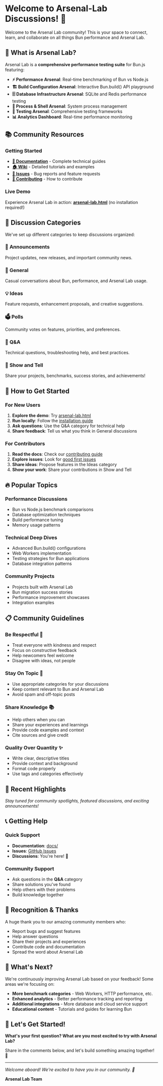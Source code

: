 # Welcome to Arsenal-Lab Discussions! 🎉

Welcome to the Arsenal Lab community! This is your space to connect, learn, and collaborate on all things Bun performance and Arsenal Lab.

## 🚀 What is Arsenal Lab?

Arsenal Lab is a **comprehensive performance testing suite** for Bun.js featuring:

- **⚡ Performance Arsenal**: Real-time benchmarking of Bun vs Node.js
- **🏗️ Build Configuration Arsenal**: Interactive Bun.build() API playground
- **🗄️ Database Infrastructure Arsenal**: SQLite and Redis performance testing
- **🔧 Process & Shell Arsenal**: System process management
- **🧪 Testing Arsenal**: Comprehensive testing frameworks
- **📊 Analytics Dashboard**: Real-time performance monitoring

## 📚 Community Resources

### Getting Started
- **[📖 Documentation](https://github.com/brendadeeznuts1111/Arsenal-Lab/blob/main/docs/)** - Complete technical guides
- **[🏠 Wiki](https://github.com/brendadeeznuts1111/Arsenal-Lab/wiki)** - Detailed tutorials and examples
- **[🐛 Issues](https://github.com/brendadeeznuts1111/Arsenal-Lab/issues)** - Bug reports and feature requests
- **[📝 Contributing](https://github.com/brendadeeznuts1111/Arsenal-Lab/blob/main/CONTRIBUTING.md)** - How to contribute

### Live Demo
Experience Arsenal Lab in action: **[arsenal-lab.html](https://github.com/brendadeeznuts1111/Arsenal-Lab/blob/main/public/arsenal-lab.html)** (no installation required!)

## 💬 Discussion Categories

We've set up different categories to keep discussions organized:

### 📣 **Announcements**
Project updates, new releases, and important community news.

### 💬 **General**
Casual conversations about Bun, performance, and Arsenal Lab usage.

### 💡 **Ideas**
Feature requests, enhancement proposals, and creative suggestions.

### 🗳️ **Polls**
Community votes on features, priorities, and preferences.

### 🙏 **Q&A**
Technical questions, troubleshooting help, and best practices.

### 🙌 **Show and Tell**
Share your projects, benchmarks, success stories, and achievements!

## 🎯 How to Get Started

### For New Users
1. **Explore the demo**: Try [arsenal-lab.html](https://github.com/brendadeeznuts1111/Arsenal-Lab/blob/main/public/arsenal-lab.html)
2. **Run locally**: Follow the [installation guide](https://github.com/brendadeeznuts1111/Arsenal-Lab/blob/main/README.md#installation)
3. **Ask questions**: Use the Q&A category for technical help
4. **Share feedback**: Tell us what you think in General discussions

### For Contributors
1. **Read the docs**: Check our [contributing guide](https://github.com/brendadeeznuts1111/Arsenal-Lab/blob/main/CONTRIBUTING.md)
2. **Explore issues**: Look for [good first issues](https://github.com/brendadeeznuts1111/Arsenal-Lab/issues?q=is%3Aopen+is%3Aissue+label%3A%22good+first+issue%22)
3. **Share ideas**: Propose features in the Ideas category
4. **Show your work**: Share your contributions in Show and Tell

## 🔥 Popular Topics

### Performance Discussions
- Bun vs Node.js benchmark comparisons
- Database optimization techniques
- Build performance tuning
- Memory usage patterns

### Technical Deep Dives
- Advanced Bun.build() configurations
- Web Workers implementation
- Testing strategies for Bun applications
- Database integration patterns

### Community Projects
- Projects built with Arsenal Lab
- Bun migration success stories
- Performance improvement showcases
- Integration examples

## 📋 Community Guidelines

### Be Respectful 🤝
- Treat everyone with kindness and respect
- Focus on constructive feedback
- Help newcomers feel welcome
- Disagree with ideas, not people

### Stay On Topic 🎯
- Use appropriate categories for your discussions
- Keep content relevant to Bun and Arsenal Lab
- Avoid spam and off-topic posts

### Share Knowledge 📚
- Help others when you can
- Share your experiences and learnings
- Provide code examples and context
- Cite sources and give credit

### Quality Over Quantity ✨
- Write clear, descriptive titles
- Provide context and background
- Format code properly
- Use tags and categories effectively

## 🎉 Recent Highlights

*Stay tuned for community spotlights, featured discussions, and exciting announcements!*

## 📞 Getting Help

### Quick Support
- **Documentation**: [docs/](https://github.com/brendadeeznuts1111/Arsenal-Lab/blob/main/docs/)
- **Issues**: [GitHub Issues](https://github.com/brendadeeznuts1111/Arsenal-Lab/issues)
- **Discussions**: You're here! 💬

### Community Support
- Ask questions in the **Q&A** category
- Share solutions you've found
- Help others with their problems
- Build knowledge together

## 🌟 Recognition & Thanks

A huge thank you to our amazing community members who:
- Report bugs and suggest features
- Help answer questions
- Share their projects and experiences
- Contribute code and documentation
- Spread the word about Arsenal Lab

## 🚀 What's Next?

We're continuously improving Arsenal Lab based on your feedback! Some areas we're focusing on:

- **More benchmark categories** - Web Workers, HTTP performance, etc.
- **Enhanced analytics** - Better performance tracking and reporting
- **Additional integrations** - More database and cloud service support
- **Educational content** - Tutorials and guides for learning Bun

## 💬 Let's Get Started!

**What's your first question? What are you most excited to try with Arsenal Lab?**

Share in the comments below, and let's build something amazing together! 🚀

---

*Welcome aboard! We're excited to have you in our community. 🌟*

**Arsenal Lab Team**
